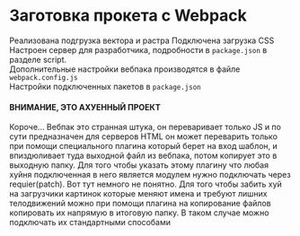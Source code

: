 # Заготовка прокета с Webpack
Реализована подгрузка вектора и растра
Подключена загрузка CSS  
Настроен сервер для разработчика, подробности в `package.json` в разделе script.  
Дополнительные настройки вебпака производятся в файле `webpack.config.js`  
Настройки подключенных пакетов в `package.json`  
#### ВНИМАНИЕ, ЭТО АХУЕННЫЙ ПРОЕКТ
Короче... Вебпак это странная штука, он переваривает только JS и по сути предназначен для серверов
HTML он может переварить только при помощи специального плагина который берет на вход шаблон, и впиздюливает туда выходной файл из вебпака, потом копирует это в выходную папку. Для того чтобы указать этому плагину что любая хуйня подключенная в него является модулем нужно подключать через requier(patch). Вот тут немного не понятно. Для того чтобы забить хуй на загрузчики картинок которые меняют имена и требуют лишних телодвижений можно при помощи плагина на копирование файлов копировать их напрямую в итоговую папку. В таком случае можно подключать их стандартными способами